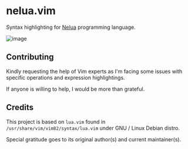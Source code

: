 # nelua.vim

Syntax highlighting for [Nelua](https://nelua.io/) programming language.

![image](https://user-images.githubusercontent.com/1777466/121806430-85dd6700-cc58-11eb-8149-d6a0c03faa61.png)

## Contributing

Kindly requesting the help of Vim experts as I'm facing some
issues with specific operations and expression highlightings.

If anyone is willing to help, I would be more than grateful.

## Credits

This project is based on `lua.vim` found in
`/usr/share/vim/vim82/syntax/lua.vim` under GNU / Linux Debian distro.

Special gratitude goes to its original author(s) and current maintainer(s).
